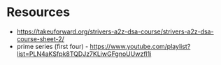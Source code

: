 # Resources

- https://takeuforward.org/strivers-a2z-dsa-course/strivers-a2z-dsa-course-sheet-2/
- prime series (first four) - https://www.youtube.com/playlist?list=PLN4aKSfpk8TQDJz7KLiwGFgnoUUwzfl1i
